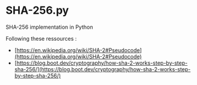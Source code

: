 # SHA-256.py
SHA-256 implementation in Python

Following these ressources :
- [https://en.wikipedia.org/wiki/SHA-2#Pseudocode](https://en.wikipedia.org/wiki/SHA-2#Pseudocode)
- [https://blog.boot.dev/cryptography/how-sha-2-works-step-by-step-sha-256/](https://blog.boot.dev/cryptography/how-sha-2-works-step-by-step-sha-256/)
